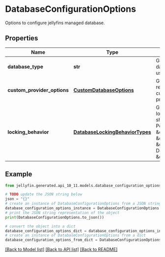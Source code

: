 # DatabaseConfigurationOptions

Options to configure jellyfins managed database.

## Properties

Name | Type | Description | Notes
------------ | ------------- | ------------- | -------------
**database_type** | **str** | Gets or Sets the type of database jellyfin should use. | [optional] 
**custom_provider_options** | [**CustomDatabaseOptions**](CustomDatabaseOptions.md) | Gets or sets the options required to use a custom database provider. | [optional] 
**locking_behavior** | [**DatabaseLockingBehaviorTypes**](DatabaseLockingBehaviorTypes.md) | Gets or Sets the kind of locking behavior jellyfin should perform. Possible options are \&quot;NoLock\&quot;, \&quot;Pessimistic\&quot;, \&quot;Optimistic\&quot;.  Defaults to \&quot;NoLock\&quot;. | [optional] 

## Example

```python
from jellyfin.generated.api_10_11.models.database_configuration_options import DatabaseConfigurationOptions

# TODO update the JSON string below
json = "{}"
# create an instance of DatabaseConfigurationOptions from a JSON string
database_configuration_options_instance = DatabaseConfigurationOptions.from_json(json)
# print the JSON string representation of the object
print(DatabaseConfigurationOptions.to_json())

# convert the object into a dict
database_configuration_options_dict = database_configuration_options_instance.to_dict()
# create an instance of DatabaseConfigurationOptions from a dict
database_configuration_options_from_dict = DatabaseConfigurationOptions.from_dict(database_configuration_options_dict)
```
[[Back to Model list]](README.md#documentation-for-models) [[Back to API list]](README.md#documentation-for-api-endpoints) [[Back to README]](README.md)


